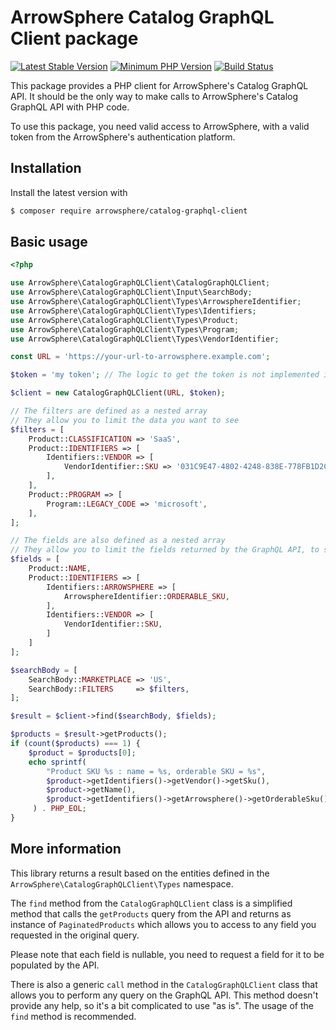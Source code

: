 # ArrowSphere Catalog GraphQL Client package

[![Latest Stable Version](https://img.shields.io/packagist/v/arrowsphere/catalog-graphql-client)](https://packagist.org/packages/arrowsphere/catalog-graphql-client)
[![Minimum PHP Version](https://img.shields.io/packagist/php-v/arrowsphere/catalog-graphql-client)](https://img.shields.io/packagist/php-v/arrowsphere/catalog-graphql-client)
[![Build Status](https://img.shields.io/github/workflow/status/ArrowSphere/catalog-graphql-client/CI)](https://github.com/ArrowSphere/catalog-graphql-client/actions)

This package provides a PHP client for ArrowSphere's Catalog GraphQL API.
It should be the only way to make calls to ArrowSphere's Catalog GraphQL API with PHP code.

To use this package, you need valid access to ArrowSphere, with a valid token from the ArrowSphere's authentication platform.

## Installation

Install the latest version with

```bash
$ composer require arrowsphere/catalog-graphql-client
```

## Basic usage

```php
<?php

use ArrowSphere\CatalogGraphQLClient\CatalogGraphQLClient;
use ArrowSphere\CatalogGraphQLClient\Input\SearchBody;
use ArrowSphere\CatalogGraphQLClient\Types\ArrowsphereIdentifier;
use ArrowSphere\CatalogGraphQLClient\Types\Identifiers;
use ArrowSphere\CatalogGraphQLClient\Types\Product;
use ArrowSphere\CatalogGraphQLClient\Types\Program;
use ArrowSphere\CatalogGraphQLClient\Types\VendorIdentifier;

const URL = 'https://your-url-to-arrowsphere.example.com';

$token = 'my token'; // The logic to get the token is not implemented in this package

$client = new CatalogGraphQLClient(URL, $token);

// The filters are defined as a nested array
// They allow you to limit the data you want to see
$filters = [
    Product::CLASSIFICATION => 'SaaS',
    Product::IDENTIFIERS => [
        Identifiers::VENDOR => [
            VendorIdentifier::SKU => '031C9E47-4802-4248-838E-778FB1D2CC05',
        ],
    ],
    Product::PROGRAM => [
        Program::LEGACY_CODE => 'microsoft',
    ],
];

// The fields are also defined as a nested array
// They allow you to limit the fields returned by the GraphQL API, to see only the necessary fields for your need
$fields = [
    Product::NAME,
    Product::IDENTIFIERS => [
        Identifiers::ARROWSPHERE => [
            ArrowsphereIdentifier::ORDERABLE_SKU,
        ],
        Identifiers::VENDOR => [
            VendorIdentifier::SKU,
        ]
    ]
];

$searchBody = [
    SearchBody::MARKETPLACE => 'US',
    SearchBody::FILTERS     => $filters,
];

$result = $client->find($searchBody, $fields);

$products = $result->getProducts();
if (count($products) === 1) {
    $product = $products[0];
    echo sprintf(
        "Product SKU %s : name = %s, orderable SKU = %s",
        $product->getIdentifiers()->getVendor()->getSku(),
        $product->getName(),
        $product->getIdentifiers()->getArrowsphere()->getOrderableSku()
     ) . PHP_EOL;
}

```

## More information
This library returns a result based on the entities defined in the ```ArrowSphere\CatalogGraphQLClient\Types``` namespace.

The ```find``` method from the ```CatalogGraphQLClient``` class is a simplified method that calls the ```getProducts``` query from the API and returns as instance of ```PaginatedProducts``` which allows you to access to any field you requested in the original query.

Please note that each field is nullable, you need to request a field for it to be populated by the API.

There is also a generic ```call``` method in the ```CatalogGraphQLClient``` class that allows you to perform any query on the GraphQL API. This method doesn't provide any help, so it's a bit complicated to use "as is". The usage of the ```find``` method is recommended.
